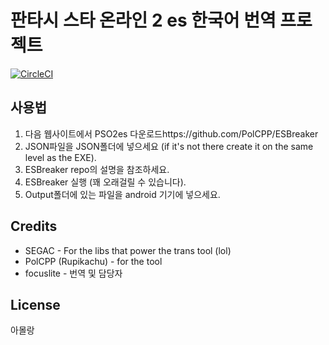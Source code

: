 # 판타시 스타 온라인 2 es 한국어 번역 프로젝트

[![CircleCI](https://circleci.com/gh/Arks-Layer/PSO2esTranslations/tree/EN.svg?style=svg)](https://circleci.com/gh/Arks-Layer/workflows/PSO2esTranslations/tree/EN)

## 사용법

1. 다음 웹사이트에서 PSO2es 다운로드https://github.com/PolCPP/ESBreaker
2. JSON파일을 JSON폴더에 넣으세요 (if it's not there create it on the same level as the EXE).
3. ESBreaker repo의 설명을 참조하세요.
3. ESBreaker 실행 (꽤 오래걸릴 수 있습니다).
4. Output폴더에 있는 파일을 android 기기에 넣으세요.

## Credits


* SEGAC - For the libs that power the trans tool (lol)
* PolCPP (Rupikachu) - for the tool
* focuslite - 번역 및 담당자

## License
아몰랑
